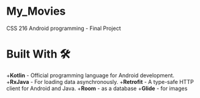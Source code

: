 # My_Movies
CSS 216 Android programming - Final Project

# Built With 🛠
+**Kotlin** - Official programming language for Android development. <br>
+**RxJava** - For loading data asynchronously.
+**Retrofit** - A type-safe HTTP client for Android and Java.
+**Room** - as a database
+**Glide** - for images

